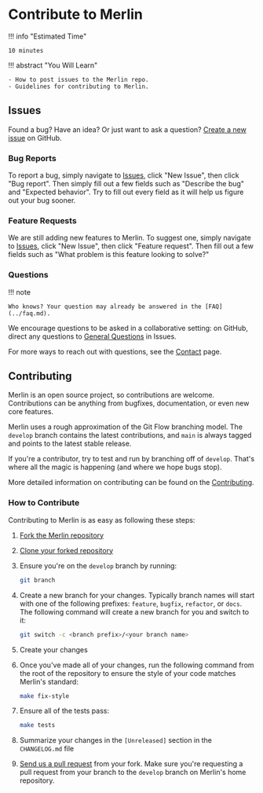 # Contribute to Merlin

!!! info "Estimated Time"

    10 minutes

!!! abstract "You Will Learn"

    - How to post issues to the Merlin repo.
    - Guidelines for contributing to Merlin.

## Issues

Found a bug? Have an idea? Or just want to ask a question? [Create a new issue](https://github.com/LLNL/merlin/issues/new/choose) on GitHub.

### Bug Reports

To report a bug, simply navigate to [Issues](https://github.com/LLNL/merlin/issues), click "New Issue", then click "Bug report". Then simply fill out a few fields such as "Describe the bug" and "Expected behavior". Try to fill out every field as it will help us figure out your bug sooner.

### Feature Requests

We are still adding new features to Merlin. To suggest one, simply navigate to [Issues](https://github.com/LLNL/merlin/issues), click "New Issue", then click "Feature request". Then fill out a few fields such as "What problem is this feature looking to solve?"

### Questions

!!! note

    Who knows? Your question may already be answered in the [FAQ](../faq.md).

We encourage questions to be asked in a collaborative setting: on GitHub, direct any questions to [General Questions](https://github.com/LLNL/merlin/issues/new?labels=question&template=question.md&title=%5BQ%2FA%5D+) in Issues.

For more ways to reach out with questions, see the [Contact](../contact.md) page.

## Contributing

Merlin is an open source project, so contributions are welcome. Contributions can be anything from bugfixes, documentation, or even new core features.

Merlin uses a rough approximation of the Git Flow branching model. The `develop` branch contains the latest contributions, and `main` is always tagged and points to the latest stable release.

If you're a contributor, try to test and run by branching off of `develop`. That's where all the magic is happening (and where we hope bugs stop).

More detailed information on contributing can be found on the [Contributing](../user_guide/contributing.md).

### How to Contribute

Contributing to Merlin is as easy as following these steps:

1. [Fork the Merlin repository](https://github.com/LLNL/merlin/fork)

2. [Clone your forked repository](https://docs.github.com/en/repositories/creating-and-managing-repositories/cloning-a-repository)

3. Ensure you're on the `develop` branch by running:

    ```bash
    git branch
    ```

4. Create a new branch for your changes. Typically branch names will start with one of the following prefixes: `feature`, `bugfix`, `refactor`, or `docs`. The following command will create a new branch for you and switch to it:

    ```bash
    git switch -c <branch prefix>/<your branch name>
    ```

5. Create your changes

6. Once you've made all of your changes, run the following command from the root of the repository to ensure the style of your code matches Merlin's standard:

    ```bash
    make fix-style
    ```

7. Ensure all of the tests pass:

    ```bash
    make tests
    ```

8. Summarize your changes in the `[Unreleased]` section in the `CHANGELOG.md` file

9. [Send us a pull request](https://github.com/LLNL/merlin/pulls) from your fork. Make sure you're requesting a pull request from your branch to the `develop` branch on Merlin's home repository.
